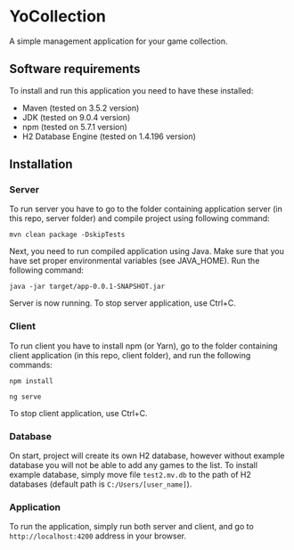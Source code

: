 # YoCollection

A simple management application for your game collection.

## Software requirements

To install and run this application you need to have these installed:

* Maven (tested on 3.5.2 version)
* JDK (tested on 9.0.4 version)
* npm (tested on 5.7.1 version)
* H2 Database Engine (tested on 1.4.196 version)


## Installation

### Server

To run server you have to go to the folder containing application server (in this repo, server folder) and compile project using following command:
```
mvn clean package -DskipTests
```
Next, you need to run compiled application using Java. Make sure that you have set proper environmental variables (see JAVA_HOME). Run the following command:
```
java -jar target/app-0.0.1-SNAPSHOT.jar
```
Server is now running. To stop server application, use Ctrl+C.

### Client

To run client you have to install npm (or Yarn), go to the folder containing client application (in this repo, client folder), and run the following commands:
```
npm install
```

```
ng serve
```

To stop client application, use Ctrl+C.

### Database

On start, project will create its own H2 database, however without example database you will not be able to add any games to the list. To install example database, simply move file `test2.mv.db` to the path of H2 databases (default path is `C:/Users/[user_name]`).

### Application

To run the application, simply run both server and client, and go to `http://localhost:4200` address in your browser.



